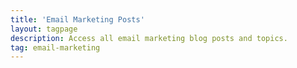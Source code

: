 ```yaml
---
title: 'Email Marketing Posts'
layout: tagpage
description: Access all email marketing blog posts and topics.
tag: email-marketing
---
```

